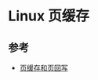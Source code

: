 # Linux 页缓存

## 参考

* [页缓存和页回写](https://github.com/freelancer-leon/notes/blob/master/kernel/page_cache.md)